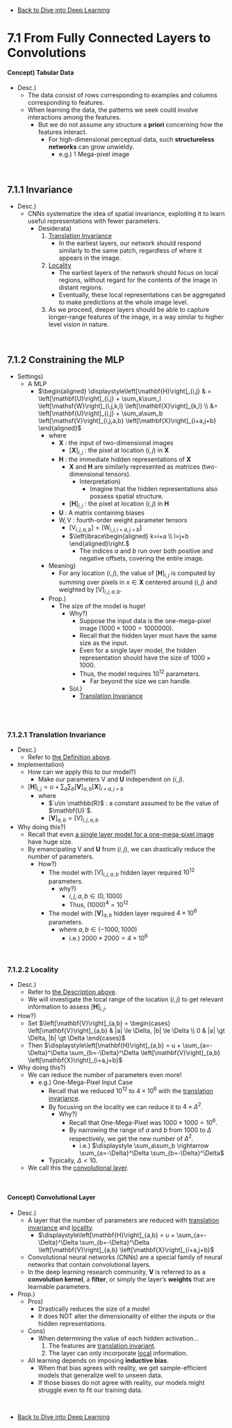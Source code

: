 * [Back to Dive into Deep Learning](../../main.md)

# 7.1 From Fully Connected Layers to Convolutions

#### Concept) Tabular Data
- Desc.)
  - The data consist of rows corresponding to examples and columns corresponding to features.
  - When learning the data, the patterns we seek could involve interactions among the features.
    - But we do not assume any structure a **priori** concerning how the features interact.
      - For high-dimensional perceptual data, such **structureless networks** can grow unwieldy.
        - e.g.) 1 Mega-pixel image

<br>

## 7.1.1 Invariance
- Desc.)
  - CNNs systematize the idea of spatial invariance, exploiting it to learn useful representations with fewer parameters.
    - Desiderata)
      1. [Translation Invariance](#7121-translation-invariance)
         - In the earliest layers, our network should respond similarly to the same patch, regardless of where it appears in the image. 
      2. [Locality](#7122-locality)
         - The earliest layers of the network should focus on local regions, without regard for the contents of the image in distant regions. 
         - Eventually, these local representations can be aggregated to make predictions at the whole image level.
      3. As we proceed, deeper layers should be able to capture longer-range features of the image, in a way similar to higher level vision in nature.

<br>

## 7.1.2 Constraining the MLP
- Settings)
  - A MLP
    - $`\begin{aligned}
        \displaystyle\left[\mathbf{H}\right]_{i,j} & = \left[\mathbf{U}\right]_{i,j} + \sum_k\sum_l \left[\mathsf{W}\right]_{i,j,k,l} \left[\mathbf{X}\right]_{k,l} \\
         &= \left[\mathbf{U}\right]_{i,j} + \sum_a\sum_b \left[\mathsf{V}\right]_{i,j,a,b} \left[\mathbf{X}\right]_{i+a,j+b}
      \end{aligned}`$
      - where
        - $\mathbf{X}$ : the input of two-dimensional images
          - $\left[\mathbf{X}\right]_{i,j}$ : the pixel at location $(i,j)$ in $\mathbf{X}$
        - $\mathbf{H}$ : the immediate hidden representations of $\mathbf{X}$
          - $\mathbf{X}$ and $\mathbf{H}$ are similarly represented as matrices (two-dimensional tensors).
            - Interpretation)
              - Imagine that the hidden representations also possess spatial structure.
          - $\left[\mathbf{H}\right]_{i,j}$ : the pixel at location $(i,j)$ in $\mathbf{H}$
        - $\mathbf{U}$ : A matrix containing biases
        - $`\mathsf{W, V}`$ : fourth-order weight parameter tensors
          - $`\left[\mathsf{V}_{i,j,a,b}\right] = \left[\mathsf{W}_{i,j,i+a,j+b}\right]`$ 
          - $`\left\lbrace\begin{aligned}
             k=i+a \\ l=j+b 
          \end{aligned}\right.`$
            - The indices $a$ and $b$ run over both positive and negative offsets, covering the entire image.
      - Meaning)
        - For any location $`(i,j)`$, the value of $`\left[\mathbf{H}\right]_{i,j}`$ is computed by summing over pixels in $`x\in\mathbf{X}`$ centered around $`(i,j)`$ and weighted by $`\left[\mathsf{V}\right]_{i,j,a,b}`$.
      - Prop.)
        - The size of the model is huge!
          - Why?)
            - Suppose the input data is the one-mega-pixel image $(1000 \times 1000 = 1000000)$.
            - Recall that the hidden layer must have the same size as the input.
            - Even for a single layer model, the hidden representation should have the size of $1000 \times 1000$.
            - Thus, the model requires $10^{12}$ parameters.
              - Far beyond the size we can handle.
          - Sol.)
            - [Translation Invariance](#7121-translation-invariance)


<br><br>

### 7.1.2.1 Translation Invariance
- Desc.)
  - Refer to [the Definition above](#711-invariance).
- Implementation)
  - How can we apply this to our model?)
    - Make our parameters $\mathsf{V}$ and $\mathbf{U}$ independent on $(i,j)$.
  - $`\displaystyle \left[\mathbf{H}\right]_{i,j} = u + \sum_a\sum_b \left[\mathbf{V}\right]_{a,b} \left[\mathbf{X}\right]_{i+a,j+b}`$
    - where
      - $`u\in \mathbb{R}$ : a constant assumed to be the value of $\mathbf{U}`$.
      - $`\left[\mathbf{V}\right]_{a,b} = \left[\mathsf{V}\right]_{i,j,a,b}`$
- Why doing this?)
  - Recall that even [a single layer model for a one-mega-pixel image](#712-constraining-the-mlp) have huge size.
  - By emancipating $\mathsf{V}$ and $\mathbf{U}$ from $(i,j)$, we can drastically reduce the number of parameters.
    - How?)
      - The model with $`\left[\mathsf{V}\right]_{i,j,a,b}`$ hidden layer required $10^{12}$ parameters.
        - why?)
          - $`i,j,a,b \in (0, 1000)`$
          - Thus, $`(1000)^4 = 10^{12}`$
      - The model with $`\left[\mathbf{V}\right]_{a,b}`$ hidden layer required $4\times 10^{6}$ parameters.
        - where $a,b \in (-1000,1000)$
          - i.e.) $`2000 \times 2000 = 4\times 10^6`$

<br>

### 7.1.2.2 Locality
- Desc.)
  - Refer to [the Description above](#711-invariance).
  - We will investigate the local range of the location $(i,j)$ to get relevant information to assess $\left[\mathbf{H}\right]_{i,j}$.
- How?)
  - Set $`\left[\mathbf{V}\right]_{a,b} = \begin{cases}
    \left[\mathbf{V}\right]_{a,b} & |a| \le \Delta, |b| \le \Delta \\
    0 & |a| \gt \Delta, |b| \gt \Delta
  \end{cases}`$
  - Then $`\displaystyle\left[\mathbf{H}\right]_{a,b} = u + \sum_{a=-\Delta}^\Delta \sum_{b=-\Delta}^\Delta \left[\mathbf{V}\right]_{a,b} \left[\mathbf{X}\right]_{i+a,j+b}`$
- Why doing this?)
  - We can reduce the number of parameters even more!
    - e.g.) One-Mega-Pixel Input Case
      - Recall that we reduced $10^{12}$ to $4\times 10^{6}$ with the [translation invariance](#7121-translation-invariance).
      - By focusing on the locality we can reduce it to $4 \times \Delta^2$.
        - Why?)
          - Recall that One-Mega-Pixel was $1000 \times 1000 = 10^6$.
          - By narrowing the range of $a$ and $b$ from $1000$ to $\Delta$ respectively, we get the new number of $\Delta^2$.
            - i.e.) $`\displaystyle \sum_a\sum_b \rightarrow \sum_{a=-\Delta}^\Delta \sum_{b=-\Delta}^\Delta`$
      - Typically, $\Delta \lt 10$.
  - We call this the [convolutional layer](#concept-convolutional-layer).

<br>

#### Concept) Convolutional Layer
- Desc.)
  - A layer that the number of parameters are reduced with [translation invariance](#7121-translation-invariance) and [locality](#7122-locality).
    - $`\displaystyle\left[\mathbf{H}\right]_{a,b} = u + \sum_{a=-\Delta}^\Delta \sum_{b=-\Delta}^\Delta \left[\mathbf{V}\right]_{a,b} \left[\mathbf{X}\right]_{i+a,j+b}`$
  - Convolutional neural networks (CNNs) are a special family of neural networks that contain convolutional layers.
  - In the deep learning research community, $\mathbf{V}$ is referred to as a **convolution kernel**, a **filter**, or simply the layer’s **weights** that are learnable parameters.
- Prop.)
  - Pros)
    - Drastically reduces the size of a model
    - It does NOT alter the dimensionality of either the inputs or the hidden representations.
  - Cons)
    - When determining the value of each hidden activation...
      1. The features are [translation invariant](#7121-translation-invariance).
      2. The layer can only incorporate [local](#7122-locality) information.
  - All learning depends on imposing **inductive bias**.
    - When that bias agrees with reality, we get sample-efficient models that generalize well to unseen data.
    - If those biases do not agree with reality, our models might struggle even to fit our training data.



<br>

* [Back to Dive into Deep Learning](../../main.md)